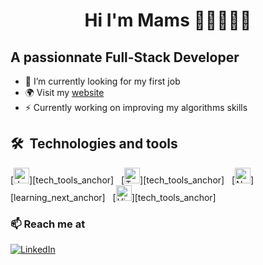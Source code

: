 ### <h1 align="center">Hi I'm Mams 👋🏾👨🏾‍💻</h1>

<h2>A passionnate Full-Stack Developer</h2>

- 🔭 I’m currently looking for my first job
- 🌍 Visit my <a href="https://mams-sy.vercel.app">website</a>
- ⚡️ Currently working on improving my algorithms skills 


## 🛠  Technologies and tools
[<img src="https://img.shields.io/badge/JavaScript-282C34?logo=javascript&logoColor=F7DF1E" alt="JavaScript logo" title="JavaScript" height="25" />][tech_tools_anchor]
&nbsp;
[<img src="https://img.shields.io/badge/TypeScript-282C34?logo=typescript&logoColor=3178C6" alt="TypeScript logo" title="TypeScript" height="25" />][tech_tools_anchor]
&nbsp;
[<img src="https://img.shields.io/badge/Node.js-282C34?logo=node.js&logoColor=339933" alt="Node.js logo" title="Node.js" height="25" />][learning_next_anchor]
&nbsp;
[<img src="https://img.shields.io/badge/VS%20Code-282C34?logo=visual-studio-code&logoColor=007ACC" alt="Visual Studio Code logo" title="Visual Studio Code" height="25" />][tech_tools_anchor]
&nbsp;






### 📫 Reach me at 
<a href="https://www.linkedin.com/in/mamadou-sy/"><img src="https://img.shields.io/badge/LinkedIn--_.svg?style=social&logo=linkedin" alt="LinkedIn"></a>